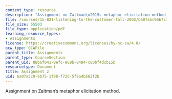 ```yaml
---
content_type: resource
description: "Assignment on Zaltman\u2019s metaphor elicitation method."
file: /courses/15-821-listening-to-the-customer-fall-2002/ba07a5c96b751f98f72d5f9a4b563f2b_assignment2.pdf
file_size: 55503
file_type: application/pdf
learning_resource_types:
- Assignments
license: https://creativecommons.org/licenses/by-nc-sa/4.0/
ocw_type: OCWFile
parent_title: Assignments
parent_type: CourseSection
parent_uid: 88b6f041-8efc-968b-8484-c80bf4dcb15b
resourcetype: Document
title: Assignment 2
uid: ba07a5c9-6b75-1f98-f72d-5f9a4b563f2b
---
```

Assignment on Zaltman’s metaphor elicitation method.